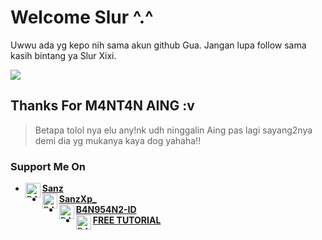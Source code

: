 # Welcome Slur ^.^

Uwwu ada yg kepo nih sama akun github Gua. Jangan lupa follow sama kasih bintang ya Slur Xixi.

<img align="center" src="https://github-readme-stats.vercel.app/api/top-langs/?username=B4N954N2-ID&theme=dark&hide_langs_below=1" />
<!-- Jangan Di Rikod Donk Om Aku Juga Masih Belajar :v -->

## Thanks For M4NT4N AING :v
> Betapa tolol nya elu any!nk udh ninggalin Aing pas lagi sayang2nya demi dia yg mukanya kaya dog yahaha!!
<!-- Berkat mantan aing, aing jadi kek gini njink -->
<!-- Tapi Gpp lah syukuri aja walaupun cuman belajar Otodidak -->
### Support Me On
<!-- Wih Ada Bang Jago Recode & Copas Code Aing Njink -->
<!-- Aing Juga Bikin Sendiri Njink Lu Enak Maen Copy2 Aja Kan Goblok -->
* [<img alt="B4N954N2-ID's Facebook" align="left" width="24px" src="https://cdn.jsdelivr.net/npm/simple-icons@v3/icons/facebook.svg" /> <b>Sanz</b>](https://www.facebook.com/dhasilva.junior.3)<br />
* [<img alt="B4N954N2-ID's Instagram" align="left" width="24px" src="https://cdn.jsdelivr.net/npm/simple-icons@v3/icons/instagram.svg" /> <b>SanzXp_</b>](https://www.instagram.com/sanzxp_/)<br />
* [<img alt="B4N954N2-ID's Github" align="left" width="24px" src="https://cdn.jsdelivr.net/npm/simple-icons@v3/icons/github.svg" /> <b>B4N954N2-ID</b>](https://github.com/B4N954N2-ID)<br />
* [<img alt="B4N954N2-ID's Youtube" align="left" width="24px" src="https://cdn.jsdelivr.net/npm/simple-icons@v3/icons/youtube.svg" /> <b>FREE TUTORIAL</b>](https://www.youtube.com/channel/UCLRXFyMN0L8yH9F-xxOd7Og)<br />
<!-- Jangan Di Rikod Donk Om Aku Juga Masih Belajar :v -->
<!-- Wih Ada Bang jago ^_^ -->
<!-- Mau copy code nya ya ^_^ -->
<!-- Aing juga masih belajar Anyink -->
<!-- Semoga yg copy code nya jomblo selamanya & gk berkah hidup nya -->
<!-- Ingat Slur Allah Maha Melihat dan Maha Mengetahui ^_^ -->
